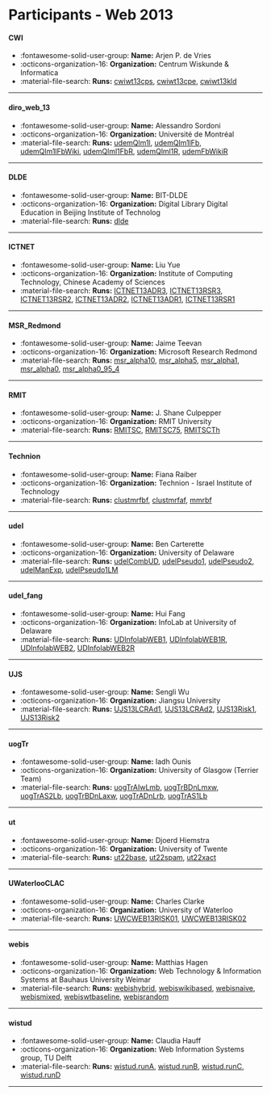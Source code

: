 # Participants - Web 2013 

#### CWI 
 - :fontawesome-solid-user-group: **Name:** Arjen P. de Vries 
 - :octicons-organization-16: **Organization:** Centrum Wiskunde & Informatica 
 - :material-file-search: **Runs:** [cwiwt13cps](./runs.md#cwiwt13cps), [cwiwt13cpe](./runs.md#cwiwt13cpe), [cwiwt13kld](./runs.md#cwiwt13kld) 

---
#### diro_web_13 
 - :fontawesome-solid-user-group: **Name:** Alessandro Sordoni 
 - :octicons-organization-16: **Organization:** Université de Montréal 
 - :material-file-search: **Runs:** [udemQlm1l](./runs.md#udemqlm1l), [udemQlm1lFb](./runs.md#udemqlm1lfb), [udemQlm1lFbWiki](./runs.md#udemqlm1lfbwiki), [udemQlml1FbR](./runs.md#udemqlml1fbr), [udemQlml1R](./runs.md#udemqlml1r), [udemFbWikiR](./runs.md#udemfbwikir) 

---
#### DLDE 
 - :fontawesome-solid-user-group: **Name:** BIT-DLDE 
 - :octicons-organization-16: **Organization:** Digital Library Digital Education in Beijing Institute of Technolog  
 - :material-file-search: **Runs:** [dlde](./runs.md#dlde) 

---
#### ICTNET 
 - :fontawesome-solid-user-group: **Name:** Liu Yue 
 - :octicons-organization-16: **Organization:** Institute of Computing Technology, Chinese Academy of Sciences 
 - :material-file-search: **Runs:** [ICTNET13ADR3](./runs.md#ictnet13adr3), [ICTNET13RSR3](./runs.md#ictnet13rsr3), [ICTNET13RSR2](./runs.md#ictnet13rsr2), [ICTNET13ADR2](./runs.md#ictnet13adr2), [ICTNET13ADR1](./runs.md#ictnet13adr1), [ICTNET13RSR1](./runs.md#ictnet13rsr1) 

---
#### MSR_Redmond 
 - :fontawesome-solid-user-group: **Name:** Jaime Teevan 
 - :octicons-organization-16: **Organization:** Microsoft Research Redmond 
 - :material-file-search: **Runs:** [msr_alpha10](./runs.md#msr_alpha10), [msr_alpha5](./runs.md#msr_alpha5), [msr_alpha1](./runs.md#msr_alpha1), [msr_alpha0](./runs.md#msr_alpha0), [msr_alpha0_95_4](./runs.md#msr_alpha0_95_4) 

---
#### RMIT 
 - :fontawesome-solid-user-group: **Name:** J. Shane Culpepper 
 - :octicons-organization-16: **Organization:** RMIT University 
 - :material-file-search: **Runs:** [RMITSC](./runs.md#rmitsc), [RMITSC75](./runs.md#rmitsc75), [RMITSCTh](./runs.md#rmitscth) 

---
#### Technion 
 - :fontawesome-solid-user-group: **Name:** Fiana Raiber 
 - :octicons-organization-16: **Organization:** Technion - Israel Institute of Technology 
 - :material-file-search: **Runs:** [clustmrfbf](./runs.md#clustmrfbf), [clustmrfaf](./runs.md#clustmrfaf), [mmrbf](./runs.md#mmrbf) 

---
#### udel 
 - :fontawesome-solid-user-group: **Name:** Ben Carterette 
 - :octicons-organization-16: **Organization:** University of Delaware 
 - :material-file-search: **Runs:** [udelCombUD](./runs.md#udelcombud), [udelPseudo1](./runs.md#udelpseudo1), [udelPseudo2](./runs.md#udelpseudo2), [udelManExp](./runs.md#udelmanexp), [udelPseudo1LM](./runs.md#udelpseudo1lm) 

---
#### udel_fang 
 - :fontawesome-solid-user-group: **Name:** Hui Fang 
 - :octicons-organization-16: **Organization:** InfoLab at University of Delaware 
 - :material-file-search: **Runs:** [UDInfolabWEB1](./runs.md#udinfolabweb1), [UDInfolabWEB1R](./runs.md#udinfolabweb1r), [UDInfolabWEB2](./runs.md#udinfolabweb2), [UDInfolabWEB2R](./runs.md#udinfolabweb2r) 

---
#### UJS 
 - :fontawesome-solid-user-group: **Name:** Sengli Wu 
 - :octicons-organization-16: **Organization:** Jiangsu University 
 - :material-file-search: **Runs:** [UJS13LCRAd1](./runs.md#ujs13lcrad1), [UJS13LCRAd2](./runs.md#ujs13lcrad2), [UJS13Risk1](./runs.md#ujs13risk1), [UJS13Risk2](./runs.md#ujs13risk2) 

---
#### uogTr 
 - :fontawesome-solid-user-group: **Name:** Iadh Ounis 
 - :octicons-organization-16: **Organization:** University of Glasgow (Terrier Team) 
 - :material-file-search: **Runs:** [uogTrAIwLmb](./runs.md#uogtraiwlmb), [uogTrBDnLmxw](./runs.md#uogtrbdnlmxw), [uogTrAS2Lb](./runs.md#uogtras2lb), [uogTrBDnLaxw](./runs.md#uogtrbdnlaxw), [uogTrADnLrb](./runs.md#uogtradnlrb), [uogTrAS1Lb](./runs.md#uogtras1lb) 

---
#### ut 
 - :fontawesome-solid-user-group: **Name:** Djoerd Hiemstra 
 - :octicons-organization-16: **Organization:** University of Twente 
 - :material-file-search: **Runs:** [ut22base](./runs.md#ut22base), [ut22spam](./runs.md#ut22spam), [ut22xact](./runs.md#ut22xact) 

---
#### UWaterlooCLAC 
 - :fontawesome-solid-user-group: **Name:** Charles Clarke 
 - :octicons-organization-16: **Organization:** University of Waterloo 
 - :material-file-search: **Runs:** [UWCWEB13RISK01](./runs.md#uwcweb13risk01), [UWCWEB13RISK02](./runs.md#uwcweb13risk02) 

---
#### webis 
 - :fontawesome-solid-user-group: **Name:** Matthias Hagen 
 - :octicons-organization-16: **Organization:** Web Technology & Information Systems at Bauhaus University Weimar 
 - :material-file-search: **Runs:** [webishybrid](./runs.md#webishybrid), [webiswikibased](./runs.md#webiswikibased), [webisnaive](./runs.md#webisnaive), [webismixed](./runs.md#webismixed), [webiswtbaseline](./runs.md#webiswtbaseline), [webisrandom](./runs.md#webisrandom) 

---
#### wistud 
 - :fontawesome-solid-user-group: **Name:** Claudia Hauff 
 - :octicons-organization-16: **Organization:** Web Information Systems group, TU Delft 
 - :material-file-search: **Runs:** [wistud.runA](./runs.md#wistud.runa), [wistud.runB](./runs.md#wistud.runb), [wistud.runC](./runs.md#wistud.runc), [wistud.runD](./runs.md#wistud.rund) 

---
